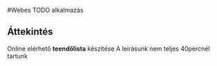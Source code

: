 ﻿#Webes TODO alkalmazás
## Áttekintés
Online elérhető **teendőlista** készítése
A leírásunk nem teljes 40percnél tartunk

